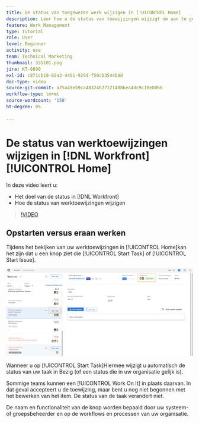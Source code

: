 ```yaml
---
title: De status van toegewezen werk wijzigen in [!UICONTROL Home]
description: Leer hoe u de status van toewijzingen wijzigt om aan te geven dat het werk in uitvoering is vanuit de [!UICONTROL Home] pagina. Begrijp waarom status belangrijk is in [!DNL  Workfront].
feature: Work Management
type: Tutorial
role: User
level: Beginner
activity: use
team: Technical Marketing
thumbnail: 335101.png
jira: KT-8800
exl-id: c871cb18-65a3-4451-929d-f50cb3544b8d
doc-type: video
source-git-commit: a25a49e59ca483246271214886ea4dc9c10e8d66
workflow-type: tm+mt
source-wordcount: '158'
ht-degree: 0%

---
```


# De status van werktoewijzingen wijzigen in [!DNL Workfront] [!UICONTROL Home]

In deze video leert u:

* Het doel van de status in [!DNL  Workfront]
* Hoe de status van werktoewijzingen wijzigen

>[!VIDEO](https://video.tv.adobe.com/v/335101/?quality=12&learn=on)

## Opstarten versus eraan werken

Tijdens het bekijken van uw werktoewijzingen in [!UICONTROL Home]kan het zijn dat u een knop ziet die [!UICONTROL Start Task] of [!UICONTROL Start Issue].

![[!DNL Workfront] [!UICONTROL Home] pagina waarop de knop staat [!UICONTROL Start Task].](assets/worker-fundamentals-1.png)

Wanneer u op [!UICONTROL Start Task]Hiermee wijzigt u automatisch de status van uw taak in Bezig (of een status die in uw organisatie gelijk is).

Sommige teams kunnen een [!UICONTROL Work On It] in plaats daarvan. In dat geval accepteert u de toewijzing, maar bent u nog niet begonnen met het bewerken van het item. De status van de taak verandert niet.

De naam en functionaliteit van de knop worden bepaald door uw systeem- of groepsbeheerder en op de workflows en processen van uw organisatie.

<!---
learn more URLs
--->
